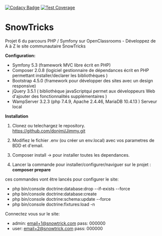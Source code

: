 [![Codacy Badge](https://app.codacy.com/project/badge/Grade/bbdb028b57f5462b858d4dd6c8b8d09f)](https://www.codacy.com/gh/donjmi/Jimmy/dashboard?utm_source=github.com&utm_medium=referral&utm_content=donjmi/Jimmy&utm_campaign=Badge_Grade)
[![Test Coverage](https://api.codeclimate.com/v1/badges/d8890e6d4bf1040a5428/test_coverage)](https://codeclimate.com/github/donjmi/Jimmy/test_coverage)

# **SnowTricks**

Projet 6 du parcours PHP / Symfony sur OpenClassrooms - Développez de A à Z le site communautaire SnowTricks

**Configuration:**

- Symfony 5.3 (framework MVC libre écrit en PHP)
- Composer 2.0.8 (logiciel gestionnaire de dépendances écrit en PHP permettant installer/declarer les bibliothèques )
- Bootstrap 4.5.0 (framework pour développer des sites avec un design responsive)
- jQuery 3.5.1 ( bibliothèque javaScriptqui permet aux développeurs Web d'ajouter des fonctionnalités supplémentaires )
- WampServer 3.2.3 (php 7.4.9, Apache 2.4.46, MariaDB 10.4.13 ) Serveur local

**Installation**

1. Clonez ou telechargez le repository.
   https://github.com/donjmi/Jimmy.git

2. Modifiez le fichier .env (ou créer un env.local) avec vos parametres de BDD et d'email.

3. Composer install -> pour installer toutes les dependances.

4. Lancer la commande pour installer/configurer/naviguer sur le projet :
   **composer prepare**

ces commandes vont être lancés pour configurer le site:

- php bin/console doctrine:database:drop --if-exists --force
- php bin/console doctrine:database:create
- php bin/console doctrine:schema:update --force
- php bin/console doctrine:fixtures:load -n

Connectez vous sur le site:

- admin: email+1@snowtrick.com pass: 000000
- user: email+2@snowtrick.com pass: 000000
